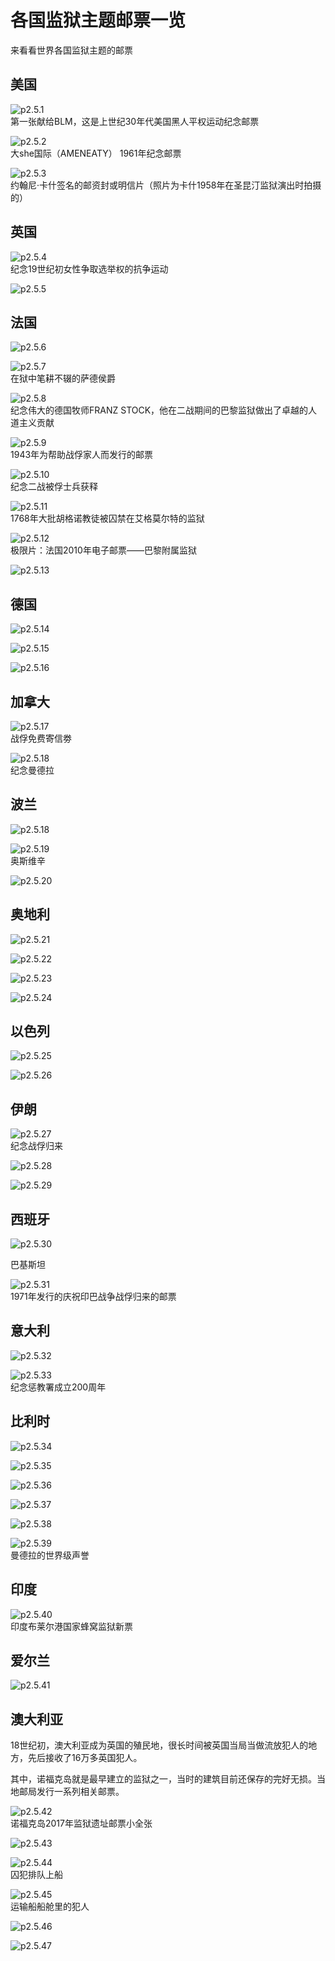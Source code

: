 # 各国监狱主题邮票一览

来看看世界各国监狱主题的邮票

## 美国

![p2.5.1](/images/2.5.1.jpg)  
第一张献给BLM，这是上世纪30年代美国黑人平权运动纪念邮票

![p2.5.2](/images/2.5.2.jpg)  
大she国际（AMENEATY） 1961年纪念邮票

![p2.5.3](/images/2.5.3.jpg)  
约翰尼·卡什签名的邮资封或明信片（照片为卡什1958年在圣昆汀监狱演出时拍摄的）

## 英国

![p2.5.4](/images/2.5.4.jpg)  
纪念19世纪初女性争取选举权的抗争运动

![p2.5.5](/images/2.5.5.jpg)  

## 法国

![p2.5.6](/images/2.5.6.jpg)  

![p2.5.7](/images/2.5.7.jpg)  
在狱中笔耕不辍的萨德侯爵

![p2.5.8](/images/2.5.8.png)  
纪念伟大的德国牧师FRANZ STOCK，他在二战期间的巴黎监狱做出了卓越的人道主义贡献

![p2.5.9](/images/2.5.9.jpg)  
1943年为帮助战俘家人而发行的邮票

![p2.5.10](/images/2.5.10.jpg)  
纪念二战被俘士兵获释

![p2.5.11](/images/2.5.11.jpg)  
1768年大批胡格诺教徒被囚禁在艾格莫尔特的监狱

![p2.5.12](/images/2.5.12.jpeg)  
极限片：法国2010年电子邮票——巴黎附属监狱

![p2.5.13](/images/2.5.13.jpg)  

## 德国

![p2.5.14](/images/2.5.14.jpg)  

![p2.5.15](/images/2.5.15.jpg)  

![p2.5.16](/images/2.5.16.jpg)  

## 加拿大

![p2.5.17](/images/2.5.17.jpg)  
战俘免费寄信劵

![p2.5.18](/images/2.5.18.jpg)  
纪念曼德拉

## 波兰

![p2.5.18](/images/2.5.18.jpg)  

![p2.5.19](/images/2.5.19.jpg)  
奥斯维辛

![p2.5.20](/images/2.5.20.jpg)  

## 奥地利

![p2.5.21](/images/2.5.21.jpg)  

![p2.5.22](/images/2.5.22.jpg)  

![p2.5.23](/images/2.5.23.jpg)  

![p2.5.24](/images/2.5.24.jpg)  

## 以色列

![p2.5.25](/images/2.5.25.png)  

![p2.5.26](/images/2.5.26.jpg)  

## 伊朗

![p2.5.27](/images/2.5.27.jpg)  
纪念战俘归来

![p2.5.28](/images/2.5.28.jpg)  

![p2.5.29](/images/2.5.29.jpg)  

## 西班牙

![p2.5.30](/images/2.5.30.jpg)  

巴基斯坦

![p2.5.31](/images/2.5.31.jpg)  
1971年发行的庆祝印巴战争战俘归来的邮票

## 意大利

![p2.5.32](/images/2.5.32.jpg)  

![p2.5.33](/images/2.5.33.jpg)  
纪念惩教署成立200周年

## 比利时

![p2.5.34](/images/2.5.34.jpg)  

![p2.5.35](/images/2.5.35.jpg)  

![p2.5.36](/images/2.5.36.jpg)  

![p2.5.37](/images/2.5.37.jpg)  

![p2.5.38](/images/2.5.38.jpg)  

![p2.5.39](/images/2.5.39.jpg)  
曼德拉的世界级声誉

## 印度

![p2.5.40](/images/2.5.40.jpg)  
印度布莱尔港国家蜂窝监狱新票

## 爱尔兰

![p2.5.41](/images/2.5.41.jpg)  

## 澳大利亚

18世纪初，澳大利亚成为英国的殖民地，很长时间被英国当局当做流放犯人的地方，先后接收了16万多英国犯人。

其中，诺福克岛就是最早建立的监狱之一，当时的建筑目前还保存的完好无损。当地邮局发行一系列相关邮票。

![p2.5.42](/images/2.5.42.jpg)  
诺福克岛2017年监狱遗址邮票小全张

![p2.5.43](/images/2.5.43.png)  

![p2.5.44](/images/2.5.44.jpeg)  
囚犯排队上船

![p2.5.45](/images/2.5.45.jpeg)  
运输船船舱里的犯人

![p2.5.46](/images/2.5.46.png)  

![p2.5.47](/images/2.5.47.jpg)  
